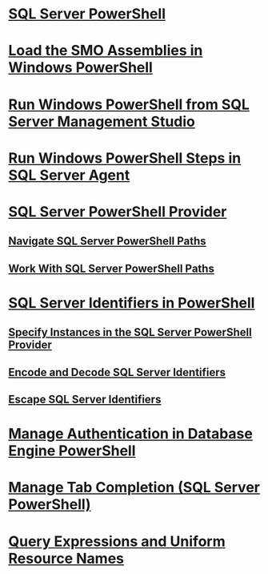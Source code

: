 # [SQL Server PowerShell](sql-server-powershell.md)
# [Load the SMO Assemblies in Windows PowerShell](load-the-smo-assemblies-in-windows-powershell.md)
# [Run Windows PowerShell from SQL Server Management Studio](run-windows-powershell-from-sql-server-management-studio.md)
# [Run Windows PowerShell Steps in SQL Server Agent](run-windows-powershell-steps-in-sql-server-agent.md)
# [SQL Server PowerShell Provider](sql-server-powershell-provider.md)
## [Navigate SQL Server PowerShell Paths](navigate-sql-server-powershell-paths.md)
## [Work With SQL Server PowerShell Paths](work-with-sql-server-powershell-paths.md)
# [SQL Server Identifiers in PowerShell](sql-server-identifiers-in-powershell.md)
## [Specify Instances in the SQL Server PowerShell Provider](specify-instances-in-the-sql-server-powershell-provider.md)
## [Encode and Decode SQL Server Identifiers](encode-and-decode-sql-server-identifiers.md)
## [Escape SQL Server Identifiers](escape-sql-server-identifiers.md)
# [Manage Authentication in Database Engine PowerShell](manage-authentication-in-database-engine-powershell.md)
# [Manage Tab Completion (SQL Server PowerShell)](manage-tab-completion-sql-server-powershell.md)
# [Query Expressions and Uniform Resource Names](query-expressions-and-uniform-resource-names.md)
